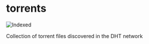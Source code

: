 torrents 
========
![Indexed](https://img.shields.io/badge/indexed-51970-blue)

Collection of torrent files discovered in the DHT network
